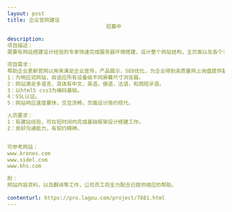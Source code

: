 ```yaml
---                
layout: post       
title: 企业官网建设
                                招募中
           
description: 
项目描述：
需要有网站搭建设计经验的专家快速完成服务器环境搭建，设计整个网站结构，主页面以及各个子页面设计建设工作。

项目需求：
帮助企业更新官网以用来满足企业宣传，产品展示，SEO优化，为企业得到高质量网上询盘提供基础。新企业官网需满足以下几点要求：
1：为响应式网站，自适应所有设备级不同屏幕尺寸浏览器。
2：网站满足多语言，具体有中文，英语，俄语，法语，和西班牙语。
3：以html5 css3为编码基础。
4：SSL认证。
5：网站响应速度要快，交互流畅，页面设计简约现代。

人员要求：
1：有建站经验，可在短时间内完成基础框架设计搭建工作。
2：良好沟通能力，有契约精神。


可参考网站：
www.krones.com
www.sidel.com
www.khs.com

附：
网站内容资料，以及翻译等工作，公司员工将全力配合已提供相应的帮助。
     
contenturl: https://pro.lagou.com/project/7881.html      
---                 
```

